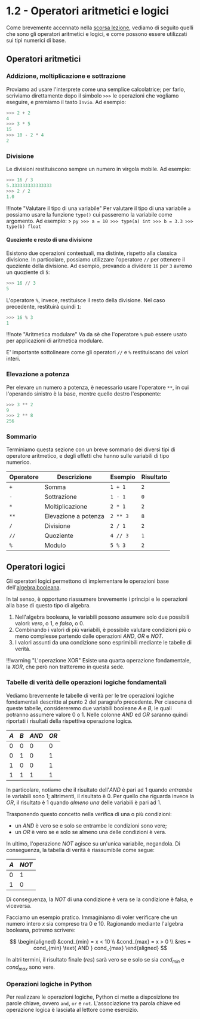 # 1.2 - Operatori aritmetici e logici

Come brevemente accennato nella [scorsa lezione](01_intro.md), vediamo di seguito quelli che sono gli operatori aritmetici e logici, e come possono essere utilizzati sui tipi numerici di base.

## Operatori aritmetici

### Addizione, moltiplicazione e sottrazione

Proviamo ad usare l'interprete come una semplice calcolatrice; per farlo, scriviamo direttamente dopo il simbolo `>>>` le operazioni che vogliamo eseguire, e premiamo il tasto `Invio`. Ad esempio:

```py
>>> 2 + 2
4
>>> 3 * 5
15
>>> 10 - 2 * 4
2
```

### Divisione

Le divisioni restituiscono sempre un numero in virgola mobile. Ad esempio:

```py
>>> 16 / 3
5.333333333333333
>>> 2 / 2
1.0
```

!!!note "Valutare il tipo di una variabile"
	Per valutare il tipo di una variabile `a` possiamo usare la funzione `type()` cui passeremo la variabile come argomento. Ad esempio:
	> ```py
	  >>> a = 10
	  >>> type(a)
	  int
	  >>> b = 3.3
	  >>> type(b)
	  float
	  ```

#### Quoziente e resto di una divisione

Esistono due operazioni contestuali, ma distinte, rispetto alla classica divisione. In particolare, possiamo utilizzare l'operatore `//` per ottenere il quoziente della divisione. Ad esempio, provando a dividere `16` per `3` avremo un quoziente di `5`:

```py
>>> 16 // 3
5
```

L'operatore `%`, invece, restituisce il resto della divisione. Nel caso precedente, restituirà quindi `1`:

```py
>>> 16 % 3
1
```

!!!note "Aritmetica modulare"
	Va da sè che l'operatore `%` può essere usato per applicazioni di aritmetica modulare.

E' importante sottolineare come gli operatori `//` e `%` restituiscano dei valori interi.

### Elevazione a potenza

Per elevare un numero a potenza, è necessario usare l'operatore `**`, in cui l'operando sinistro è la base, mentre quello destro l'esponente:

```py
>>> 3 ** 2
9
>>> 2 ** 8
256
```

### Sommario

Terminiamo questa sezione con un breve sommario dei diversi tipi di operatore aritmetico, e degli effetti che hanno sulle variabili di tipo numerico.

| Operatore | Descrizione | Esempio | Risultato |
| --------- | ----------- | ------- | --------- |
| `+` | Somma | `1 + 1` | `2` |
| `-` | Sottrazione | `1 - 1` | `0` |
| `*` | Moltiplicazione | `2 * 1` | `2` |
| `**` | Elevazione a potenza | `2 ** 3` | `8` |
| `/` | Divisione | `2 / 1` | `2` |
| `//` |  Quoziente | `4 // 3` | `1` |
| `%` | Modulo | `5 % 3` | `2` |

## Operatori logici

Gli operatori logici permettono di implementare le operazioni base dell'[algebra booleana](https://it.wikipedia.org/wiki/Algebra_di_Boole).

In tal senso, è opportuno riassumere brevemente i principi e le operazioni alla base di questo tipo di algebra.

1. Nell'algebra booleana, le variabili possono assumere solo due possibili valori: *vero*, o $1$, e *falso*, o $0$.
2. Combinando i valori di più variabili, è possibile valutare condizioni più o meno complesse partendo dalle operazioni $AND$, $OR$ e $NOT$.
3. I valori assunti da una condizione sono esprimibili mediante le tabelle di verità.

!!!warning "L'operazione XOR"
	Esiste una quarta operazione fondamentale, la *XOR*, che però non tratteremo in questa sede.

### Tabelle di verità delle operazioni logiche fondamentali

Vediamo brevemente le tabelle di verità per le tre operazioni logiche fondamentali descritte al punto $2$ del paragrafo precedente. Per ciascuna di queste tabelle, considereremo due variabili booleane $A$ e $B$, le quali potranno assumere valore $0$ o $1$. Nelle colonne $AND$ ed $OR$ saranno quindi riportati i risultati della rispettiva operazione logica.

| $A$ | $B$ | $AND$ | $OR$ |
| - | - | --- | -- |
| $0$ | $0$ | $0$ | $0$ |
| $0$ | $1$ | $0$ | $1$ |
| $1$ | $0$ | $0$ | $1$ |
| $1$ | $1$ | $1$ | $1$ |

In particolare, notiamo che il risultato dell'$AND$ è pari ad $1$ quando *entrambe* le variabili sono $1$; altrimenti, il risultato è $0$. Per quello che riguarda invece la $OR$, il risultato è $1$ quando *almeno una* delle variabili è pari ad $1$.

Trasponendo questo concetto nella verifica di una o più condizioni:

* un *AND* è vero se e solo se entrambe le condizioni sono vere;
* un *OR* è vero se e solo se almeno una delle condizioni è vera.

In ultimo, l'operazione $NOT$ agisce su un'unica variabile, negandola. Di conseguenza, la tabella di verità è riassumibile come segue:

| $A$ | $NOT$ |
| --- | ----- |
| $0$ | $1$ |
| $1$ | $0$ |

Di conseguenza, la $NOT$ di una condizione è vera se la condizione è falsa, e viceversa.

Facciamo un esempio pratico. Immaginiamo di voler verificare che un numero intero $x$ sia compreso tra $0$ e $10$. Ragionando mediante l'algebra booleana, potremo scrivere:

$$
\begin{aligned}
	&cond_{min} = x < 10 \\
	&cond_{max} = x > 0 \\
	&res = cond_{min} \text{ AND } cond_{max}
\end{aligned}
$$

In altri termini, il risultato finale ($res$) sarà vero se e solo se sia $cond_{min}$ e $cond_{max}$ sono vere.

### Operazioni logiche in Python

Per realizzare le operazioni logiche, Python ci mette a disposizione tre parole chiave, ovvero `and`, `or` e `not`. L'associazione tra parola chiave ed operazione logica è lasciata al lettore come esercizio.
